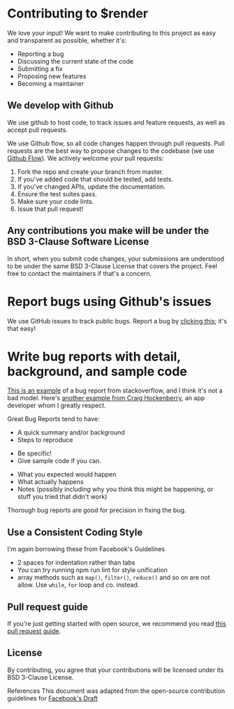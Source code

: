 # Contributing to $render

We love your input! We want to make contributing to this project as easy and transparent as possible, whether it's:

- Reporting a bug
- Discussing the current state of the code
- Submitting a fix
- Proposing new features
- Becoming a maintainer

## We develop with Github

We use github to host code, to track issues and feature requests, as well as accept pull requests.

We use Github flow, so all code changes happen through pull requests.
Pull requests are the best way to propose changes to the codebase (we use [Github Flow](https://guides.github.com/introduction/flow/index.html)). We actively welcome your pull requests:

1. Fork the repo and create your branch from master.
2. If you've added code that should be tested, add tests.
3. If you've changed APIs, update the documentation.
4. Ensure the test suites pass.
5. Make sure your code lints.
6. Issue that pull request!

## Any contributions you make will be under the BSD 3-Clause Software License

In short, when you submit code changes, your submissions are understood to be under the same BSD 3-Clause License that covers the project. Feel free to contact the maintainers if that's a concern.

# Report bugs using Github's issues

We use GitHub issues to track public bugs. Report a bug by [clicking this](https://github.com/codingnninja/koras/issues); it's that easy!

# Write bug reports with detail, background, and sample code

[This is an example](http://stackoverflow.com/q/12488905/180626) of a bug report from stackoverflow, and I think it's not a bad model. Here's [another example from Craig Hockenberry](http://www.openradar.me/11905408), an app developer whom I greatly respect.

Great Bug Reports tend to have:

- A quick summary and/or background
- Steps to reproduce

* Be specific!
* Give sample code if you can.

- What you expected would happen
- What actually happens
- Notes (possibly including why you think this might be happening, or stuff you tried that didn't work)

Thorough bug reports are good for precision in fixing the bug.

## Use a Consistent Coding Style

I'm again borrowing these from Facebook's Guidelines

- 2 spaces for indentation rather than tabs
- You can try running npm run lint for style unification
- array methods such as `map()`, `filter()`, `reduce()` and so on are not allow. Use `while`, `for` loop and co. instead.

## Pull request guide

If you're just getting started with open source, we recommend you read [this pull request guide](https://opensource.creativecommons.org/contributing-code/pr-guidelines/).

## License

By contributing, you agree that your contributions will be licensed under its BSD 3-Clause License.

References
This document was adapted from the open-source contribution guidelines for [Facebook's Draft](https://github.com/facebook/draft-js/blob/a9316a723f9e918afde44dea68b5f9f39b7d9b00/CONTRIBUTING.md)
